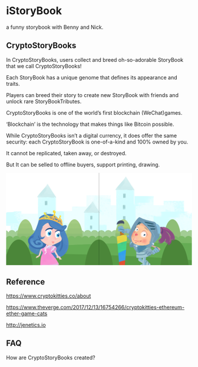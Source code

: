 # iStoryBook
a funny storybook with Benny and Nick.

## CryptoStoryBooks

In CryptoStoryBooks, users collect and breed oh-so-adorable StoryBook that we call CryptoStoryBooks! 

Each StoryBook has a unique genome that defines its appearance and traits. 

Players can breed their story to create new StoryBook with friends and unlock rare StoryBookTributes.

CryptoStoryBooks is one of the world’s first blockchain (WeChat)games. 

‘Blockchain’ is the technology that makes things like Bitcoin possible. 

While CryptoStoryBooks isn’t a digital currency, it does offer the same security: each CryptoStoryBook is one-of-a-kind and 100% owned by you. 

It cannot be replicated, taken away, or destroyed. 

But It can be selled to offline buyers, support printing, drawing.

![CypytoStoryBook](https://raw.githubusercontent.com/yangboz/iStoryBook/master/assets/%E9%AA%91%E5%A3%AB%E5%86%92%E9%99%A9Begin01.png)

## Reference

https://www.cryptokitties.co/about

https://www.theverge.com/2017/12/13/16754266/cryptokitties-ethereum-ether-game-cats

http://jenetics.io

## FAQ
How are CryptoStoryBooks created?
